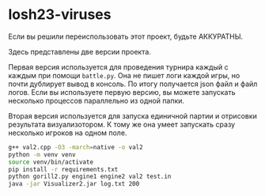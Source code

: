 # losh23-viruses

Если вы решили переиспользовать этот проект, будьте АККУРАТНЫ.

Здесь представлены две версии проекта.

Первая версия используется для проведения турнира каждый с каждым при помощи ```battle.py```. Она не пишет логи каждой игры, но почти дублирует вывод в консоль. По итогу получается json файл и файл логов. Если вы используете первую версию, вы можете запускать несколько процессов параллельно из одной папки.

Вторая версия используется для запуска единичной партии и отрисовки результата визуализотором. К тому же она умеет запускать сразу несколько игроков на одном поле.

```bash
g++ val2.cpp -O3 -march=native -o val2
python -m venv venv
source venv/bin/activate
pip install -r requirements.txt
python gorill2.py engine1 engine2 val2 test.in
java -jar Visualizer2.jar log.txt 200
```
